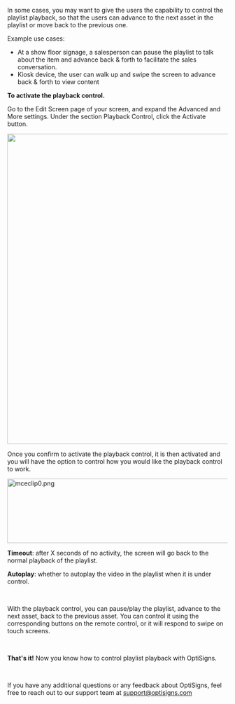 <p>In some cases, you may want to give the users the capability to control the playlist playback, so that the users can advance to the next asset in the playlist or move back to the previous one.</p>
<p>Example use cases:</p>
<ul>
<li>At a show floor signage, a salesperson can pause the playlist to talk about the item and advance back &amp; forth to facilitate the sales conversation.</li>
<li>Kiosk device, the user can walk up and swipe the screen to advance back &amp; forth to view content </li>
</ul>
<p><span class="wysiwyg-font-size-large"><strong>To activate the playback control.</strong></span></p>
<p>Go to the Edit Screen page of your screen, and expand the Advanced and More settings. Under the section Playback Control, click the Activate button. </p>
<p class="wysiwyg-text-align-center"><img src="https://support.optisigns.com/hc/article_attachments/14840134352787" width="600" height="709"></p>
<p>Once you confirm to activate the playback control, it is then activated and you will have the option to control how you would like the playback control to work.</p>
<p class="wysiwyg-text-align-center"><img src="https://support.optisigns.com/hc/article_attachments/4416681682963" alt="mceclip0.png" width="598" height="147"></p>
<p><strong><span class="wysiwyg-underline">Timeout</span></strong>: after X seconds of no activity, the screen will go back to the normal playback of the playlist. </p>
<p><strong><span class="wysiwyg-underline">Autoplay</span></strong>: whether to autoplay the video in the playlist when it is under control.</p>
<p> </p>
<p>With the playback control, you can pause/play the playlist, advance to the next asset, back to the previous asset. You can control it using the corresponding buttons on the remote control, or it will respond to swipe on touch screens. </p>
<p> </p>
<p><strong>That's it!</strong> Now you know how to control playlist playback with OptiSigns.</p>
<p> </p>
<p>If you have any additional questions or any feedback about OptiSigns, feel free to reach out to our support team at <a href="mailto:support@optisigns.com" target="_self">support@optisigns.com</a></p>